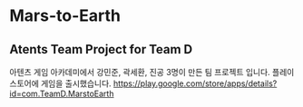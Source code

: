 # Mars-to-Earth
## Atents Team Project for Team D

아텐츠 게임 아카데미에서 강민준, 곽세환, 진공 3명이 만든 팀 프로젝트 입니다.
플레이스토어에 게임을 출시했습니다.
https://play.google.com/store/apps/details?id=com.TeamD.MarstoEarth
